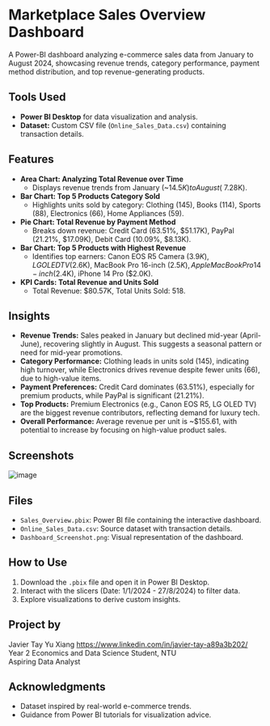 # Marketplace Sales Overview Dashboard

A Power-BI dashboard analyzing e-commerce sales data from January to August 2024, showcasing revenue trends, category performance, payment method distribution, and top revenue-generating products.

## Tools Used
- **Power BI Desktop** for data visualization and analysis.
- **Dataset:** Custom CSV file (`Online_Sales_Data.csv`) containing transaction details.

## Features
- **Area Chart: Analyzing Total Revenue over Time**
  - Displays revenue trends from January (~$14.5K) to August (~$7.28K).
- **Bar Chart: Top 5 Products Category Sold**
  - Highlights units sold by category: Clothing (145), Books (114), Sports (88), Electronics (66), Home Appliances (59).
- **Pie Chart: Total Revenue by Payment Method**
  - Breaks down revenue: Credit Card (63.51%, $51.17K), PayPal (21.21%, $17.09K), Debit Card (10.09%, $8.13K).
- **Bar Chart: Top 5 Products with Highest Revenue**
  - Identifies top earners: Canon EOS R5 Camera ($3.9K), LG OLED TV ($2.6K), MacBook Pro 16-inch ($2.5K), Apple MacBook Pro 14-inch ($2.4K), iPhone 14 Pro ($2.0K).
- **KPI Cards: Total Revenue and Units Sold**
  - Total Revenue: $80.57K, Total Units Sold: 518.

## Insights
- **Revenue Trends:** Sales peaked in January but declined mid-year (April-June), recovering slightly in August. This suggests a seasonal pattern or need for mid-year promotions.
- **Category Performance:** Clothing leads in units sold (145), indicating high turnover, while Electronics drives revenue despite fewer units (66), due to high-value items.
- **Payment Preferences:** Credit Card dominates (63.51%), especially for premium products, while PayPal is significant (21.21%).
- **Top Products:** Premium Electronics (e.g., Canon EOS R5, LG OLED TV) are the biggest revenue contributors, reflecting demand for luxury tech.
- **Overall Performance:** Average revenue per unit is ~$155.61, with potential to increase by focusing on high-value product sales.

## Screenshots
![image](https://github.com/user-attachments/assets/1d5e6068-5f5e-470d-9a3b-0daed00a1feb)

## Files
- `Sales_Overview.pbix`: Power BI file containing the interactive dashboard.
- `Online_Sales_Data.csv`: Source dataset with transaction details.
- `Dashboard_Screenshot.png`: Visual representation of the dashboard.

## How to Use
1. Download the `.pbix` file and open it in Power BI Desktop.
2. Interact with the slicers (Date: 1/1/2024 - 27/8/2024) to filter data.
3. Explore visualizations to derive custom insights.

## Project by
Javier Tay Yu Xiang
https://www.linkedin.com/in/javier-tay-a89a3b202/
Year 2 Economics and Data Science Student, NTU  
Aspiring Data Analyst

## Acknowledgments
- Dataset inspired by real-world e-commerce trends.
- Guidance from Power BI tutorials for visualization advice.


